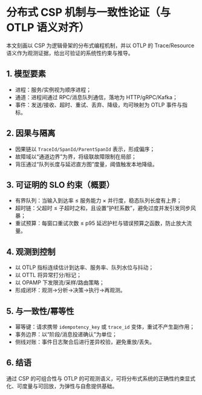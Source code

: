# 分布式 CSP 机制与一致性论证（与 OTLP 语义对齐）

本文刻画以 CSP 为逻辑骨架的分布式编程机制，并以 OTLP 的 Trace/Resource 语义作为观测证据，给出可验证的系统性约束与推导。

## 1. 模型要素

- 进程：服务/实例视为顺序进程；
- 通道：进程间通过 RPC/消息队列通信，落地为 HTTP/gRPC/Kafka；
- 事件：发送/接收、超时、重试、丢弃、降级，均可映射为 OTLP 事件与指标。

## 2. 因果与隔离

- 因果链以 `TraceId/SpanId/ParentSpanId` 表示，形成偏序；
- 故障域以“通道边界”为界，将级联故障限制在局部；
- 背压通过“队列长度与延迟直方图”度量，阈值触发本地降级。

## 3. 可证明的 SLO 约束（概要）

- 有界队列：当输入到达率 ≤ 服务能力 × 并行度，稳态队列长度有上界；
- 超时链：父超时 ≤ 子超时之和，且设置“护栏系数”，避免过度并发引发同步风暴；
- 重试预算：每窗口重试次数 ≤ p95 延迟护栏与错误预算之函数，防止放大流量。

## 4. 观测到控制

- 以 OTLP 指标连续估计到达率、服务率、队列水位与抖动；
- 以 OTTL 将异常打分/标记；
- 以 OPAMP 下发限流/采样/路由策略；
- 形成闭环：观测→分析→决策→执行→再观测。

## 5. 与一致性/幂等性

- 幂等键：请求携带 `idempotency_key` 或 `trace_id` 变体，重试不产生副作用；
- 事务边界：以“阶段/消息投递确认”为单位；
- 侧线对账：事件日志聚合后进行差异校验，避免重放/丢失。

## 6. 结语

通过 CSP 的可组合性与 OTLP 的可观测语义，可将分布式系统的正确性约束显式化、可度量与可回放，为弹性与自愈提供基础。
